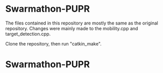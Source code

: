# Swarmathon-PUPR
The files contained in this repository are mostly the same as the original repository. Changes were mainly made to the mobility.cpp and target_detection.cpp.

Clone the repository, then run "catkin_make".
# Swarmathon-PUPR
